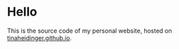 # Hello

This is the source code of my personal website, hosted on [tinaheidinger.github.io](https://tinaheidinger.github.io/).
